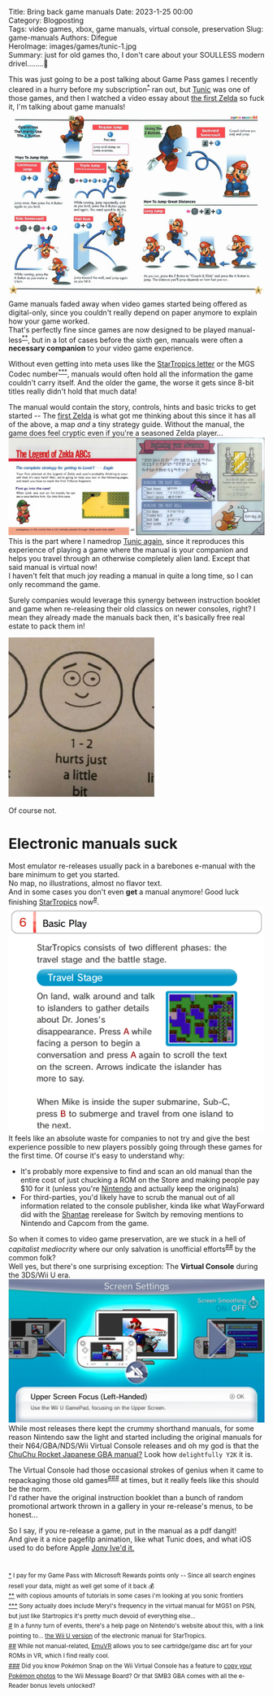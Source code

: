 Title: Bring back game manuals
Date: 2023-1-25 00:00  
Category: Blogposting  
Tags: video games, xbox, game manuals, virtual console, preservation
Slug: game-manuals
Authors: Difegue  
HeroImage: images/games/tunic-1.jpg  
Summary: just for old games tho, I don't care about your SOULLESS modern drivel........😤

This was just going to be a post talking about Game Pass games I recently cleared in a hurry before my subscription<sup id="ref-1">[*](#note-1)</sup> ran out, but [Tunic](https://en.wikipedia.org/wiki/Tunic_(video_game)) was one of those games, and then I watched a video essay about [the first Zelda](https://www.youtube.com/watch?v=vs_HaPRm37A) so fuck it, I'm talking about game manuals!  
![A page from the SM64 manual. Mario manuals always had those neat pictures of mario performing all the moves it's really good shit](images/games/sm64-manual.jpg)  
Game manuals faded away when video games started being offered as digital-only, since you couldn't really depend on paper anymore to explain how your game worked.  
That's perfectly fine since games are now designed to be played manual-less<sup id="ref-2">[**](#note-2)</sup>, but in a lot of cases before the sixth gen, manuals were often a **necessary companion** to your video game experience.  

Without even getting into meta uses like the [StarTropics letter](https://www.youtube.com/watch?v=2-JKpL8bK_A) or the MGS Codec number<sup id="ref-3">[***](#note-3)</sup>, manuals would often hold all the information the game couldn't carry itself. And the older the game, the worse it gets since 8-bit titles really didn't hold that much data!  

The manual would contain the story, controls, hints and basic tricks to get started -- The [first Zelda](https://archive.org/details/LegendOfZeldaTheNESHiResScans) is what got me thinking about this since it has all of the above, a map _and_ a tiny strategy guide. Without the manual, the game does feel cryptic even if you're a seasoned Zelda player...  
![A page from Tunic's manual and another from the Zelda 1 manual](images/games/tunic-1.jpg)  
This is the part where I namedrop [Tunic again](https://www.rockpapershotgun.com/tunics-instruction-manual-and-the-zelda-art-that-inspired-it), since it reproduces this experience of playing a game where the manual is your companion and helps you travel through an otherwise completely alien land. Except that said manual is virtual now!  
I haven't felt that much joy reading a manual in quite a long time, so I can only recommand the game.  

Surely companies would leverage this synergy between instruction booklet and game when re-releasing their old classics on newer consoles, right? I mean they already made the manuals back then, it's basically free real estate to pack them in!  

![](images/1-2-hurts-just-a-little-bit.jpg) 

Of course not.

# Electronic manuals suck 

Most emulator re-releases usually pack in a barebones e-manual with the bare minimum to get you started.  
No map, no illustrations, almost no flavor text.  
And in some cases you don't even **get** a manual anymore! Good luck finishing [StarTropics](https://www.reddit.com/r/NintendoSwitch/comments/b1qxg2/psa_the_nintendo_switch_online_version_of/) now<sup id="ref-4">[#](#note-4)</sup>.  
![A screenshot of the electronic manual for StarTropics on Wii U.](images/games/elec-manual.png)  
It feels like an absolute waste for companies to not try and give the best experience possible to new players possibly going through these games for the first time. Of course it's easy to understand why:  

- It's probably more expensive to find and scan an old manual than the entire cost of just chucking a ROM on the Store and making people pay $10 for it (unless you're [Nintendo](https://en-americas-support.nintendo.com/app/answers/detail/a_id/16890/~/wii-manuals) and actually keep the originals)  
- For third-parties, you'd likely have to scrub the manual out of all information related to the console publisher, kinda like what WayForward did with the [Shantae](https://www.youtube.com/watch?v=eZRzaGFWoz8) rerelease for Switch by removing mentions to Nintendo and Capcom from the game.  

So when it comes to video game preservation, are we stuck in a hell of _capitalist mediocrity_  where our only salvation is unofficial efforts<sup id="ref-5">[##](#note-5)</sup> by the common folk?  
Well yes, but there's one surprising exception: The **Virtual Console** during the 3DS/Wii U era.  
![The Wii U is an incredible console for retro emulation and you can't change my mind](images/games/wiiu-vc.jpg)  
While most releases there kept the crummy shorthand manuals, for some reason Nintendo saw the light and started including the original manuals for their N64/GBA/NDS/Wii Virtual Console releases and oh my god is that the [ChuChu Rocket Japanese GBA manual?](https://www.nintendo.co.jp/data/software/manual/man_pchj.pdf) Look how `delightfully Y2K` it is.   

The Virtual Console had those occasional strokes of genius when it came to repackaging those old games<sup id="ref-6">[###](#note-6)</sup> at times, but it really feels like this should be the norm.  
I'd rather have the original instruction booklet than a bunch of random promotional artwork thrown in a gallery in your re-release's menus, to be honest...  

So I say, if you re-release a game, put in the manual as a pdf dangit!  
And give it a nice pagefilp animation, like what Tunic does, and what iOS used to do before Apple [Jony Ive'd it.](https://www.theverge.com/2022/11/21/23471306/apple-books-ios-16-page-flip-animation-sucks)  
#

<sup id="note-1">[\*](#ref-1) I pay for my Game Pass with Microsoft Rewards points only -- Since all search engines resell your data, might as well get some of it back 💰</sup>  
<sup id="note-2">[\*\*](#ref-2) with copious amounts of tutorials in some cases i'm looking at you sonic frontiers</sup>  
<sup id="note-3">[\*\*\*](#ref-3) Sony actually does include Meryl's frequency in the virtual manual for MGS1 on PSN, but just like Startropics it's pretty much devoid of everything else... </sup>  
<sup id="note-4">[#](#ref-4) In a funny turn of events, there's a help page on Nintendo's website about this, with a link pointing to... [the Wii U version](https://www.nintendo.co.jp/clv/manuals/en/pdf/CLV-P-NAAZE_en.pdf) of the electronic manual for StarTropics. </sup>  
<sup id="note-5">[##](#ref-5) While not manual-related, [EmuVR](https://www.emuvr.net/) allows you to see cartridge/game disc art for your ROMs in VR, which I find really cool. </sup>  
<sup id="note-6">[###](#ref-6) Did you know Pokémon Snap on the Wii Virtual Console has a feature to [copy your Pokémon photos](https://www.serebii.net/snap/virtualconsole.shtml) to the Wii Message Board? Or that SMB3 GBA comes with all the e-Reader bonus levels unlocked? </sup>  

